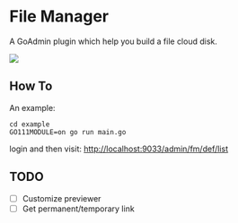 # File Manager

A GoAdmin plugin which help you build a file cloud disk.

![](http://quick.go-admin.cn/docs/filemanager_interface.png)

## How To

An example: 

```
cd example
GO111MODULE=on go run main.go
```

login and then visit: [http://localhost:9033/admin/fm/def/list](http://localhost:9033/admin/fm/def/list)

## TODO

- [ ] Customize previewer
- [ ] Get permanent/temporary link